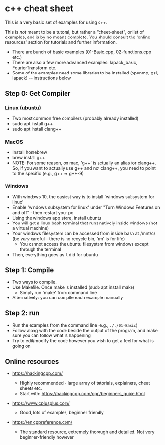 # c++ cheat sheet

This is a very basic set of examples for using c++.

This is _not_ meant to be a tutoral, but rather a "cheet-sheet", or list of examples, and is by no means complete.
You should consult the 'online resources' section for tutorials and further information.

* There are bunch of basic examples (01-Basic.cpp, 02-functions.cpp etc.)
* There are also a few more advanced examples: lapack_basic, FourierTransform etc.
* Some of the examples need some libraries to be installed (openmp, gsl, lapack) -- instructions below

## Step 0: Get Compiler

### Linux (ubuntu)

* Two most common free compilers (probably already installed)
* sudo apt install g++
* sudo apt install clang++

### MacOS

* Install homebrew
* brew install g++
* NOTE: For some reason, on mac, 'g++' is actually an alias for clang++. So, if you want to actually use g++ and not clang++, you need to point to the specific (e.g., g++ => g++-9)

### Windows

* With windows 10, the easiest way is to install 'windows subsystem for linux'
* Enable 'windows subsystem for linux' under "Turn Windows Features on and off" - then restart your pc
* Using the windows app store, install ubuntu
* You will get a linux bash terminal that runs natively inside windows (not a virtual machine)
* Your windows filesystem can be accessed from inside bash at /mnt/c/ (be _very_ careful - there is no recycle bin, 'rm' is for life)
  * You cannot access the ubuntu filesystem from windows except through the terminal
* Then, everything goes as it did for ubuntu

## Step 1: Compile

* Two ways to compile.
* Use Makefile. Once make is installed (sudo apt install make)
  * Simply run 'make' from command line
* Alternatively: you can compile each example manually

## Step 2: run

* Run the examples from the command line (e.g., `././01-Basic`)
* Follow along with the code beside the output of the program, and make sure you can follow what is happening
* Try to edit/modify the code however you wish to get a feel for what is going on

## Online resources

* <https://hackingcpp.com/>
  * Highly recommended - large array of tutorials, explainers, cheat sheets etc.
  * Start with: <https://hackingcpp.com/cpp/beginners_guide.html>  

* <https://www.cplusplus.com/>
  * Good, lots of examples, beginner friendly

* <https://en.cppreference.com/>
  * The standard resource, extremely thorough and detailed. Not very beginner-friendly however
